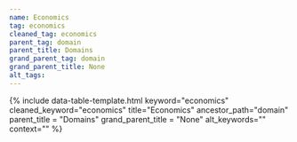 ```yaml
---
name: Economics
tag: economics
cleaned_tag: economics
parent_tag: domain
parent_title: Domains
grand_parent_tag: domain
grand_parent_title: None
alt_tags: 
---
```


{% include data-table-template.html 
  keyword="economics" 
  cleaned_keyword="economics" 
  title="Economics"
  ancestor_path="domain" 
  parent_title = "Domains"
  grand_parent_title = "None"
  alt_keywords=""
  context=""
%}

